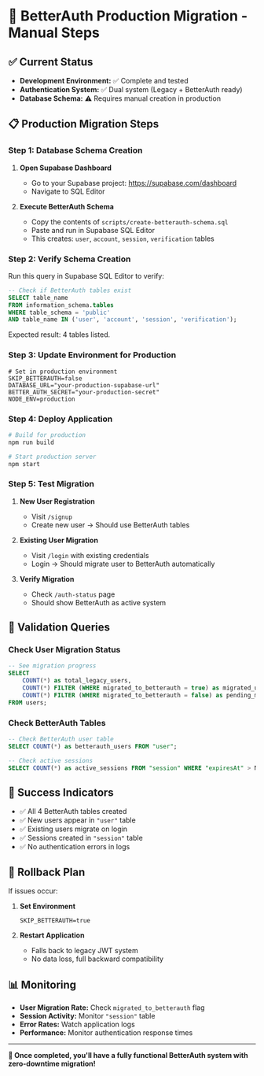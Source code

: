 # 🚀 BetterAuth Production Migration - Manual Steps

## ✅ **Current Status**
- **Development Environment:** ✅ Complete and tested
- **Authentication System:** ✅ Dual system (Legacy + BetterAuth ready)
- **Database Schema:** ⚠️ Requires manual creation in production

## 📋 **Production Migration Steps**

### **Step 1: Database Schema Creation**

1. **Open Supabase Dashboard**
   - Go to your Supabase project: https://supabase.com/dashboard
   - Navigate to SQL Editor

2. **Execute BetterAuth Schema**
   - Copy the contents of `scripts/create-betterauth-schema.sql`
   - Paste and run in Supabase SQL Editor
   - This creates: `user`, `account`, `session`, `verification` tables

### **Step 2: Verify Schema Creation**

Run this query in Supabase SQL Editor to verify:

```sql
-- Check if BetterAuth tables exist
SELECT table_name 
FROM information_schema.tables 
WHERE table_schema = 'public' 
AND table_name IN ('user', 'account', 'session', 'verification');
```

Expected result: 4 tables listed.

### **Step 3: Update Environment for Production**

```env
# Set in production environment
SKIP_BETTERAUTH=false
DATABASE_URL="your-production-supabase-url"
BETTER_AUTH_SECRET="your-production-secret"
NODE_ENV=production
```

### **Step 4: Deploy Application**

```bash
# Build for production
npm run build

# Start production server
npm start
```

### **Step 5: Test Migration**

1. **New User Registration**
   - Visit `/signup`
   - Create new user → Should use BetterAuth tables

2. **Existing User Migration**
   - Visit `/login` with existing credentials
   - Login → Should migrate user to BetterAuth automatically

3. **Verify Migration**
   - Check `/auth-status` page
   - Should show BetterAuth as active system

## 🧪 **Validation Queries**

### **Check User Migration Status**
```sql
-- See migration progress
SELECT 
    COUNT(*) as total_legacy_users,
    COUNT(*) FILTER (WHERE migrated_to_betterauth = true) as migrated_users,
    COUNT(*) FILTER (WHERE migrated_to_betterauth = false) as pending_migration
FROM users;
```

### **Check BetterAuth Tables**
```sql
-- Check BetterAuth user table
SELECT COUNT(*) as betterauth_users FROM "user";

-- Check active sessions
SELECT COUNT(*) as active_sessions FROM "session" WHERE "expiresAt" > NOW();
```

## 🎯 **Success Indicators**

- ✅ All 4 BetterAuth tables created
- ✅ New users appear in `"user"` table
- ✅ Existing users migrate on login
- ✅ Sessions created in `"session"` table
- ✅ No authentication errors in logs

## 🔄 **Rollback Plan**

If issues occur:

1. **Set Environment**
   ```env
   SKIP_BETTERAUTH=true
   ```

2. **Restart Application**
   - Falls back to legacy JWT system
   - No data loss, full backward compatibility

## 📊 **Monitoring**

- **User Migration Rate:** Check `migrated_to_betterauth` flag
- **Session Activity:** Monitor `"session"` table
- **Error Rates:** Watch application logs
- **Performance:** Monitor authentication response times

---

**🎉 Once completed, you'll have a fully functional BetterAuth system with zero-downtime migration!**
